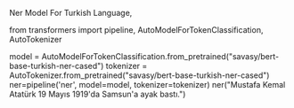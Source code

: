 Ner Model For Turkish Language, 





from transformers import pipeline, AutoModelForTokenClassification, AutoTokenizer

model = AutoModelForTokenClassification.from_pretrained("savasy/bert-base-turkish-ner-cased")
tokenizer = AutoTokenizer.from_pretrained("savasy/bert-base-turkish-ner-cased")
ner=pipeline('ner', model=model, tokenizer=tokenizer)
ner("Mustafa Kemal Atatürk 19 Mayıs 1919'da Samsun'a ayak bastı.")
